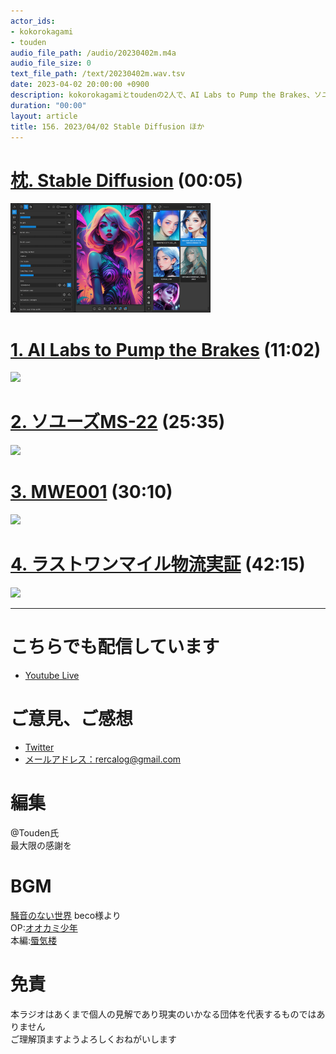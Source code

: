 ```yaml
---
actor_ids:
- kokorokagami
- touden
audio_file_path: /audio/20230402m.m4a
audio_file_size: 0
text_file_path: /text/20230402m.wav.tsv
date: 2023-04-02 20:00:00 +0900
description: kokorokagamiとtoudenの2人で、AI Labs to Pump the Brakes、ソユーズMS-22 など について話しました。
duration: "00:00"
layout: article
title: 156. 2023/04/02 Stable Diffusion ほか
---
```


# [枕. Stable Diffusion](https://github.com/AUTOMATIC1111/stable-diffusion-webui) (00:05)

[<img src="https://github.com/AUTOMATIC1111/stable-diffusion-webui/raw/master/screenshot.png" width="320dp">](https://github.com/AUTOMATIC1111/stable-diffusion-webui)

# [1. AI Labs to Pump the Brakes](https://time.com/6266679/musk-ai-open-letter/?s=31) (11:02)

[<img src="https://api.time.com/wp-content/uploads/2023/03/GettyImages-1246506636.jpg?quality=85&w=800" width="320dp">](https://time.com/6266679/musk-ai-open-letter/?s=31)

# [2. ソユーズMS-22](https://news.mynavi.jp/techplus/article/20230401-2641296/) (25:35)

[<img src="https://news.mynavi.jp/techplus/article/20230401-2641296/images/001.jpg/webp" width="320dp">](https://news.mynavi.jp/techplus/article/20230401-2641296/)

# [3. MWE001](https://monoist.itmedia.co.jp/mn/articles/2303/23/news003.html) (30:10)

[<img src="https://image.itmedia.co.jp/mn/articles/2303/23/tiketani1630690_sonority2303_fig001_w490.jpg" width="320dp">](https://monoist.itmedia.co.jp/mn/articles/2303/23/news003.html)

# [4. ラストワンマイル物流実証](https://news.kddi.com/kddi/corporate/newsrelease/2023/03/23/6624.html) (42:15)

[<img src="https://news.kddi.com/kddi/corporate/newsrelease/2023/03/23/image/p_index_p828_01.png" width="320dp">](https://news.kddi.com/kddi/corporate/newsrelease/2023/03/23/6624.html)

___

# こちらでも配信しています
- [Youtube Live](https://www.youtube.com/channel/UCD1zo-WnyFdE5w0pqvKblkA)

# ご意見、ご感想
- [Twitter](https://twitter.com/recalog1)
- [メールアドレス：rercalog@gmail.com](rercalog@gmail.com)

# 編集

@Touden氏  
最大限の感謝を  

# BGM

[騒音のない世界](http://noiselessworld.net/) beco様より  
OP:[オオカミ少年](https://soundcloud.com/baron1_3/wolfboy)  
本編:[蜃気楼](https://soundcloud.com/baron1_3/shinkirou)  

# 免責

本ラジオはあくまで個人の見解であり現実のいかなる団体を代表するものではありません  
ご理解頂ますようよろしくおねがいします  
